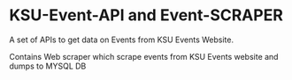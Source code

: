 # KSU-Event-API and Event-SCRAPER
A set of APIs to get data on Events from KSU Events Website. 

Contains Web scraper which scrape events from KSU Events website and dumps to MYSQL DB